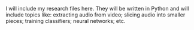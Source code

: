 I will include my research files here. They will be written in Python and will include topics like: extracting
audio from video; slicing audio into smaller pieces; training classifiers; neural networks; etc.
